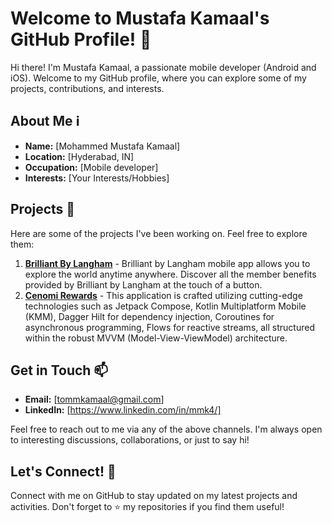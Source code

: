 # Welcome to Mustafa Kamaal's GitHub Profile! 👋

Hi there! I'm Mustafa Kamaal, a passionate mobile developer (Android and iOS). Welcome to my GitHub profile, where you can explore some of my projects, contributions, and interests.

## About Me ℹ️

- **Name:** [Mohammed Mustafa Kamaal]
- **Location:** [Hyderabad, IN]
- **Occupation:** [Mobile developer]
- **Interests:** [Your Interests/Hobbies]

## Projects 🚀

Here are some of the projects I've been working on. Feel free to explore them:

1. **[Brilliant By Langham](https://apps.apple.com/in/app/brilliant-by-langham/id6449087255)** - Brilliant by Langham mobile app allows you to explore the world anytime anywhere. Discover all the member benefits provided by Brilliant by Langham at the touch of a button.
2. **[Cenomi Rewards](https://play.google.com/store/search?q=cenomi+rewards&c=apps&hl=en_IN&gl=US)** - This application is crafted utilizing cutting-edge technologies such as Jetpack Compose, Kotlin Multiplatform Mobile (KMM), Dagger Hilt for dependency injection, Coroutines for asynchronous programming, Flows for reactive streams, all structured within the robust MVVM (Model-View-ViewModel) architecture.

## Get in Touch 📫

- **Email:** [tommkamaal@gmail.com]
- **LinkedIn:** [https://www.linkedin.com/in/mmk4/]

Feel free to reach out to me via any of the above channels. I'm always open to interesting discussions, collaborations, or just to say hi!

## Let's Connect! 🤝

Connect with me on GitHub to stay updated on my latest projects and activities. Don't forget to ⭐️ my repositories if you find them useful!
